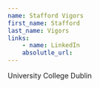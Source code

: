 ```yaml
---
name: Stafford Vigors
first_name: Stafford
last_name: Vigors
links:
	- name: LinkedIn
	absolutle_url:
---
```

University College Dublin
